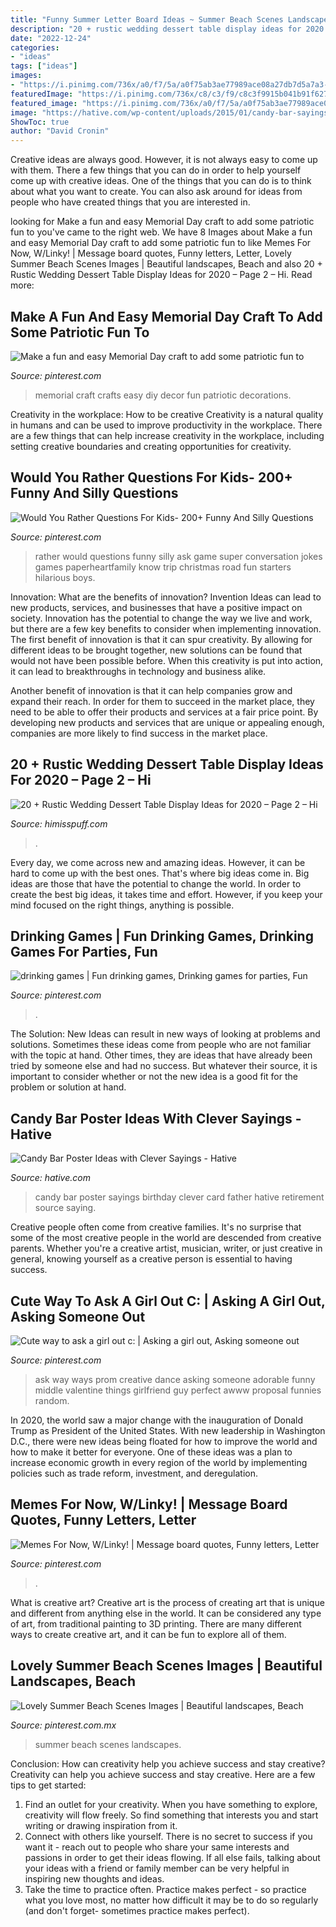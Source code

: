 ```yaml
---
title: "Funny Summer Letter Board Ideas ~ Summer Beach Scenes Landscapes"
description: "20 + rustic wedding dessert table display ideas for 2020 – page 2 – hi"
date: "2022-12-24"
categories:
- "ideas"
tags: ["ideas"]
images:
- "https://i.pinimg.com/736x/a0/f7/5a/a0f75ab3ae77989ace08a27db7d5a7a3--memorial-day.jpg"
featuredImage: "https://i.pinimg.com/736x/c8/c3/f9/c8c3f9915b041b91f62781a5648c33be.jpg"
featured_image: "https://i.pinimg.com/736x/a0/f7/5a/a0f75ab3ae77989ace08a27db7d5a7a3--memorial-day.jpg"
image: "https://hative.com/wp-content/uploads/2015/01/candy-bar-sayings/12-candy-bar-saying-ideas.jpg"
ShowToc: true
author: "David Cronin"
---
```



Creative ideas are always good. However, it is not always easy to come up with them. There a few things that you can do in order to help yourself come up with creative ideas. One of the things that you can do is to think about what you want to create. You can also ask around for ideas from people who have created things that you are interested in.

	

		
looking for Make a fun and easy Memorial Day craft to add some patriotic fun to you've came to the right web. We have 8 Images about Make a fun and easy Memorial Day craft to add some patriotic fun to like Memes For Now, W/Linky! | Message board quotes, Funny letters, Letter, Lovely Summer Beach Scenes Images | Beautiful landscapes, Beach and also 20 + Rustic Wedding Dessert Table Display Ideas for 2020 – Page 2 – Hi. Read more:
		
    
## Make A Fun And Easy Memorial Day Craft To Add Some Patriotic Fun To

<img loading=lazy src="https://i.pinimg.com/736x/a0/f7/5a/a0f75ab3ae77989ace08a27db7d5a7a3--memorial-day.jpg" onerror="this.onerror=null;this.src='https://tse3.mm.bing.net/th?id=OIP.OnsGT5lGtNjrBBMpDj34_QHaM8&amp;pid=15.1';" alt="Make a fun and easy Memorial Day craft to add some patriotic fun to">

_Source: pinterest.com_

>memorial craft crafts easy diy decor fun patriotic decorations. 

	

Creativity in the workplace: How to be creative
Creativity is a natural quality in humans and can be used to improve productivity in the workplace. There are a few things that can help increase creativity in the workplace, including setting creative boundaries and creating opportunities for creativity.

    
## Would You Rather Questions For Kids- 200+ Funny And Silly Questions

<img loading=lazy src="https://i.pinimg.com/736x/c8/c3/f9/c8c3f9915b041b91f62781a5648c33be.jpg" onerror="this.onerror=null;this.src='https://tse1.mm.bing.net/th?id=OIP.d3CdEqB-duPme8hY4EN1dQHaLH&amp;pid=15.1';" alt="Would You Rather Questions For Kids- 200+ Funny And Silly Questions">

_Source: pinterest.com_

>rather would questions funny silly ask game super conversation jokes games paperheartfamily know trip christmas road fun starters hilarious boys. 

	

Innovation: What are the benefits of innovation?
Invention Ideas can lead to new products, services, and businesses that have a positive impact on society. Innovation has the potential to change the way we live and work, but there are a few key benefits to consider when implementing innovation. 
The first benefit of innovation is that it can spur creativity. By allowing for different ideas to be brought together, new solutions can be found that would not have been possible before. When this creativity is put into action, it can lead to breakthroughs in technology and business alike. 

Another benefit of innovation is that it can help companies grow and expand their reach. In order for them to succeed in the market place, they need to be able to offer their products and services at a fair price point. By developing new products and services that are unique or appealing enough, companies are more likely to find success in the market place.

    
## 20 + Rustic Wedding Dessert Table Display Ideas For 2020 – Page 2 – Hi

<img loading=lazy src="https://www.himisspuff.com/wp-content/uploads/2020/01/Rustic-sweet-wedding-dessert-display-and-table-ideas-19.jpg" onerror="this.onerror=null;this.src='https://tse4.mm.bing.net/th?id=OIP.YGGsxly1ttuU9i6hEesQ0wHaLG&amp;pid=15.1';" alt="20 + Rustic Wedding Dessert Table Display Ideas for 2020 – Page 2 – Hi">

_Source: himisspuff.com_

>. 

	

Every day, we come across new and amazing ideas. However, it can be hard to come up with the best ones. That's where big ideas come in. Big ideas are those that have the potential to change the world. In order to create the best big ideas, it takes time and effort. However, if you keep your mind focused on the right things, anything is possible.

    
## Drinking Games | Fun Drinking Games, Drinking Games For Parties, Fun

<img loading=lazy src="https://i.pinimg.com/736x/c9/f2/46/c9f24692441bf832cd25dd9958d176b9.jpg" onerror="this.onerror=null;this.src='https://tse3.mm.bing.net/th?id=OIP.WC9Ed3tYEdFSEs7wGOyNpAHaNL&amp;pid=15.1';" alt="drinking games | Fun drinking games, Drinking games for parties, Fun">

_Source: pinterest.com_

>. 

	

The Solution:
New Ideas can result in new ways of looking at problems and solutions. Sometimes these ideas come from people who are not familiar with the topic at hand. Other times, they are ideas that have already been tried by someone else and had no success. But whatever their source, it is important to consider whether or not the new idea is a good fit for the problem or solution at hand.

    
## Candy Bar Poster Ideas With Clever Sayings - Hative

<img loading=lazy src="https://hative.com/wp-content/uploads/2015/01/candy-bar-sayings/12-candy-bar-saying-ideas.jpg" onerror="this.onerror=null;this.src='https://tse3.mm.bing.net/th?id=OIP.xXtAGYzQS3vZBkdTWtcs0wHaJ4&amp;pid=15.1';" alt="Candy Bar Poster Ideas with Clever Sayings - Hative">

_Source: hative.com_

>candy bar poster sayings birthday clever card father hative retirement source saying. 

	

Creative people often come from creative families. It's no surprise that some of the most creative people in the world are descended from creative parents. Whether you're a creative artist, musician, writer, or just creative in general, knowing yourself as a creative person is essential to having success.

    
## Cute Way To Ask A Girl Out C: | Asking A Girl Out, Asking Someone Out

<img loading=lazy src="https://i.pinimg.com/736x/c8/68/65/c8686572084c6206ed818bb2a2e32212--cute-things-girly-things.jpg" onerror="this.onerror=null;this.src='https://tse3.mm.bing.net/th?id=OIP.QoIVKMc_bDA0WSRzpPBRRwHaLH&amp;pid=15.1';" alt="Cute way to ask a girl out c: | Asking a girl out, Asking someone out">

_Source: pinterest.com_

>ask way ways prom creative dance asking someone adorable funny middle valentine things girlfriend guy perfect awww proposal funnies random. 

	

In 2020, the world saw a major change with the inauguration of Donald Trump as President of the United States. With new leadership in Washington D.C., there were new ideas being floated for how to improve the world and how to make it better for everyone. One of these ideas was a plan to increase economic growth in every region of the world by implementing policies such as trade reform, investment, and deregulation.

    
## Memes For Now, W/Linky! | Message Board Quotes, Funny Letters, Letter

<img loading=lazy src="https://i.pinimg.com/736x/df/39/26/df3926dadc8dc0a5fe8ee86bb4f1661e.jpg" onerror="this.onerror=null;this.src='https://tse4.mm.bing.net/th?id=OIP.cVtCu6VZ8NS6mGuSvAKOJwHaHW&amp;pid=15.1';" alt="Memes For Now, W/Linky! | Message board quotes, Funny letters, Letter">

_Source: pinterest.com_

>. 

	

What is creative art?
Creative art is the process of creating art that is unique and different from anything else in the world. It can be considered any type of art, from traditional painting to 3D printing. There are many different ways to create creative art, and it can be fun to explore all of them.

    
## Lovely Summer Beach Scenes Images | Beautiful Landscapes, Beach

<img loading=lazy src="https://i.pinimg.com/736x/10/1c/92/101c92d6268798fbe09f8ecd08578edf.jpg" onerror="this.onerror=null;this.src='https://tse3.mm.bing.net/th?id=OIP.rqEZA6Zhrwo98a8jjdHtrgHaNK&amp;pid=15.1';" alt="Lovely Summer Beach Scenes Images | Beautiful landscapes, Beach">

_Source: pinterest.com.mx_

>summer beach scenes landscapes. 

	

Conclusion: How can creativity help you achieve success and stay creative?
Creativity can help you achieve success and stay creative. Here are a few tips to get started: 
1. Find an outlet for your creativity. When you have something to explore, creativity will flow freely. So find something that interests you and start writing or drawing inspiration from it. 
2. Connect with others like yourself. There is no secret to success if you want it - reach out to people who share your same interests and passions in order to get their ideas flowing. If all else fails, talking about your ideas with a friend or family member can be very helpful in inspiring new thoughts and ideas. 
3. Take the time to practice often. Practice makes perfect - so practice what you love most, no matter how difficult it may be to do so regularly (and don't forget- sometimes practice makes perfect).

